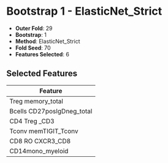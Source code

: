 # Bootstrap 1 - ElasticNet_Strict

- **Outer Fold**: 29
- **Bootstrap**: 1
- **Method**: ElasticNet_Strict
- **Fold Seed**: 70
- **Features Selected**: 6

## Selected Features

| Feature |
|---------|
| Treg memory_total |
| Bcells CD27posIgDneg_total |
| CD4 Treg _CD3 |
| Tconv memTIGIT_Tconv |
| CD8 RO CXCR3_CD8 |
| CD14mono_myeloid |
